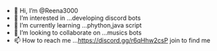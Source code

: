 - 👋 Hi, I’m @Reena3000
- 👀 I’m interested in ...developing discord bots
- 🌱 I’m currently learning ...phython,java script
- 💞️ I’m looking to collaborate on ...musics bots
- 📫 How to reach me ...https://discord.gg/r6qHhw2csP join to find me

<!---
Reena3000/Reena3000 is a ✨ special ✨ repository because its `README.md` (this file) appears on your GitHub profile.
You can click the Preview link to take a look at your changes.
--->
